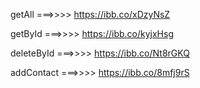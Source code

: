 getAll ===>>>> https://ibb.co/xDzyNsZ

getById ===>>>> https://ibb.co/kyjxHsg

deleteById ===>>>> https://ibb.co/Nt8rGKQ

addContact ===>>>> https://ibb.co/8mfj9rS
